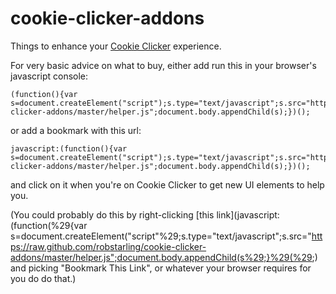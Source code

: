 cookie-clicker-addons
=====================

Things to enhance your [Cookie Clicker](http://orteil.dashnet.org/cookieclicker/) experience.

For very basic advice on what to buy, either add run this in your browser's javascript console:

    (function(){var s=document.createElement("script");s.type="text/javascript";s.src="https://raw.github.com/robstarling/cookie-clicker-addons/master/helper.js";document.body.appendChild(s);})();

or add a bookmark with this url:

    javascript:(function(){var s=document.createElement("script");s.type="text/javascript";s.src="https://raw.github.com/robstarling/cookie-clicker-addons/master/helper.js";document.body.appendChild(s);})();

and click on it when you're on Cookie Clicker to get new UI elements to help you.

(You could probably do this by right-clicking [this link](javascript:(function(%29{var s=document.createElement("script"%29;s.type="text/javascript";s.src="https://raw.github.com/robstarling/cookie-clicker-addons/master/helper.js";document.body.appendChild(s%29;}%29(%29;) and picking "Bookmark This Link", or whatever your browser requires for you do do that.)
